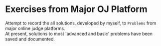 # Exercises from Major OJ Platform

Attempt to record the all solutions, developed by myself, to `Problems` from major online judge platforms.  
At present, solutions to most 'advanced and basic' problems have been saved and documented.
